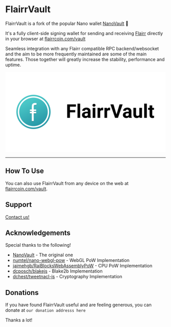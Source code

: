 # FlairrVault


FlairrVault is a fork of the popular Nano wallet [NanoVault](https://github.com/cronoh/nanovault) 💙

It's a fully client-side signing wallet for sending and receiving [Flairr](https://github.com/nanocurrency/nano-node/) directly in your browser at [flairrcoin.com/vault](https://flairrcoin.com/vault)

Seamless integration with any Flairr compatible RPC backend/websocket and the aim to be more frequently maintained are some of the main features. Those together will greatly increase the stability, performance and uptime.

![FlairrVault Screenshot](/src/assets/img/Preview-2.png)
___

## How To Use

You can also use FlairrVault from any device on the web at [flairrcoin.com/vault](https://flairrcoin.com/vault).

## Support

[Contact us!](https://flairrcoin.com/?page_id=42)

## Acknowledgements

Special thanks to the following!

- [NanoVault](https://github.com/cronoh/nanovault) - The original one
- [numtel/nano-webgl-pow](https://github.com/numtel/nano-webgl-pow) - WebGL PoW Implementation
- [jaimehgb/RaiBlocksWebAssemblyPoW](https://github.com/jaimehgb/RaiBlocksWebAssemblyPoW) - CPU PoW Implementation
- [dcposch/blakejs](https://github.com/dcposch/blakejs) - Blake2b Implementation
- [dchest/tweetnacl-js](https://github.com/dchest/tweetnacl-js) - Cryptography Implementation

## Donations

If you have found FlairrVault useful and are feeling generous, you can donate at
`our donation addresss here`

Thanks a lot!
